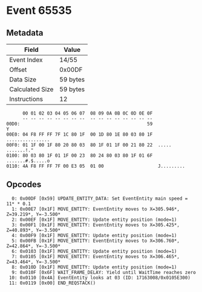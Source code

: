 # Event 65535

## Metadata

| Field           | Value    |
|-----------------|----------|
| Event Index     | 14/55    |
| Offset          | 0x00DF   |
| Data Size       | 59 bytes |
| Calculated Size | 59 bytes |
| Instructions    | 12       |

```
      00 01 02 03 04 05 06 07  08 09 0A 0B 0C 0D 0E 0F
      -- -- -- -- -- -- -- --  -- -- -- -- -- -- -- --
00D0:                                               59                 Y
00E0: 04 F8 FF FF 7F 1C 80 1F  00 1D 80 1E 80 03 80 1F  ................
00F0: 01 1F 00 1F 80 20 80 03  80 1F 01 1F 00 21 80 22  ..... .......!."
0100: 80 03 80 1F 01 1F 00 23  80 24 80 03 80 1F 01 6F  .......#.$.....o
0110: 4A F8 FF FF 7F 00 E3 05  01 00                    J.........      
```

## Opcodes

```
  0: 0x00DF [0x59] UPDATE_ENTITY_DATA: Set EventEntity main speed = 11* * 0.1
  1: 0x00E7 [0x1F] MOVE_ENTITY: EventEntity moves to X=305.946*, Z=39.219*, Y=-3.500*
  2: 0x00EF [0x1F] MOVE_ENTITY: Update entity position (mode=1)
  3: 0x00F1 [0x1F] MOVE_ENTITY: EventEntity moves to X=305.425*, Z=40.893*, Y=-3.500*
  4: 0x00F9 [0x1F] MOVE_ENTITY: Update entity position (mode=1)
  5: 0x00FB [0x1F] MOVE_ENTITY: EventEntity moves to X=306.760*, Z=42.864*, Y=-3.500*
  6: 0x0103 [0x1F] MOVE_ENTITY: Update entity position (mode=1)
  7: 0x0105 [0x1F] MOVE_ENTITY: EventEntity moves to X=306.465*, Z=43.464*, Y=-3.500*
  8: 0x010D [0x1F] MOVE_ENTITY: Update entity position (mode=1)
  9: 0x010F [0x6F] WAIT_FRAME_DELAY: Yield until WaitTime reaches zero
 10: 0x0110 [0x4A] EventEntity looks at 03 (ID: 17163008/0x0105E300)
 11: 0x0119 [0x00] END_REQSTACK()
```
